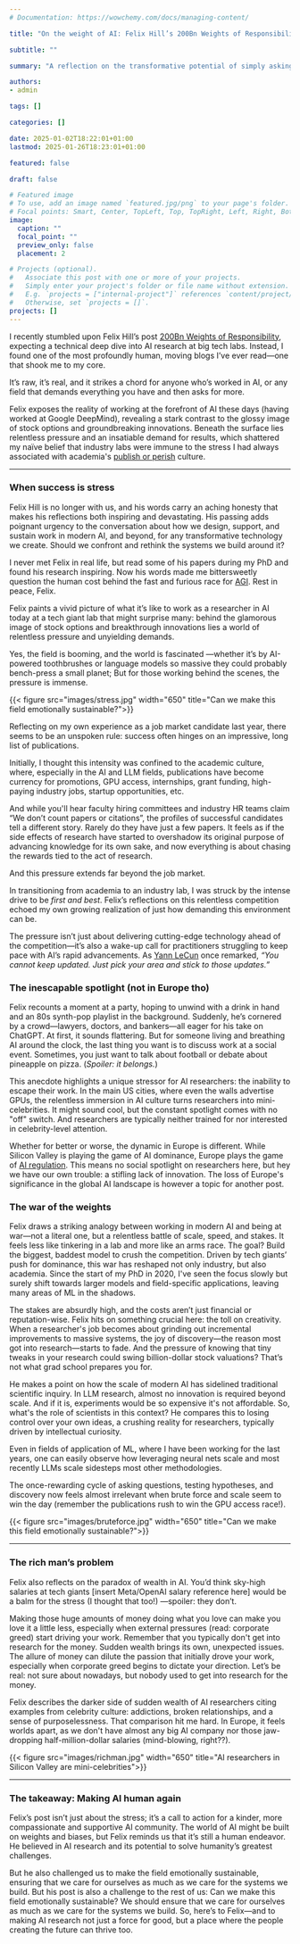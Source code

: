 ```yaml
---
# Documentation: https://wowchemy.com/docs/managing-content/

title: "On the weight of AI: Felix Hill’s 200Bn Weights of Responsibility"

subtitle: ""

summary: "A reflection on the transformative potential of simply asking for what you want or need, and how taking the initiative can lead to surprising opportunities and benefits. While asking doesn't guarantee success, it opens doors and creates opportunities for growth."

authors: 
- admin

tags: []

categories: []

date: 2025-01-02T18:22:01+01:00
lastmod: 2025-01-26T18:23:01+01:00

featured: false

draft: false

# Featured image
# To use, add an image named `featured.jpg/png` to your page's folder.
# Focal points: Smart, Center, TopLeft, Top, TopRight, Left, Right, BottomLeft, Bottom, BottomRight.
image:
  caption: ""
  focal_point: ""
  preview_only: false
  placement: 2

# Projects (optional).
#   Associate this post with one or more of your projects.
#   Simply enter your project's folder or file name without extension.
#   E.g. `projects = ["internal-project"]` references `content/project/deep-learning/index.md`.
#   Otherwise, set `projects = []`.
projects: []
---
```

I recently stumbled upon Felix Hill’s post [200Bn Weights of Responsibility](https://docs.google.com/document/d/1aEdTE-B6CSPPeUWYD-IgNVQVZM25f7MF-u9qn5KJJvo/mobilebasic), expecting a technical deep dive into AI research at big tech labs. 
Instead, I found one of the most profoundly human, moving blogs I’ve ever read—one that shook me to my core. 

It’s raw, it’s real, and it strikes a chord for anyone who’s worked in AI, or any field that demands everything you have and then asks for more.

Felix exposes the reality of working at the forefront of AI these days (having worked at Google DeepMind), revealing a stark contrast to the glossy image of stock options and groundbreaking innovations. 
Beneath the surface lies relentless pressure and an insatiable demand for results, which shattered my naïve belief
that industry labs were immune to the stress I had always associated with academia's [publish or perish](https://pmc.ncbi.nlm.nih.gov/articles/PMC2439458/) culture.

---
### When success is stress

Felix Hill is no longer with us, and his words carry an aching honesty that makes his reflections both inspiring and devastating.
His passing adds poignant urgency to the conversation about how we design, support, and sustain work in modern AI, and beyond, for any transformative technology we create. 
Should we confront and rethink the systems we build around it?

I never met Felix in real life, but read some of his papers during my PhD and found his research inspiring. Now his words made me bittersweetly question the human cost behind the fast and furious race for [AGI](https://cis.temple.edu/~pwang/Publication/AGI_Aspects.pdf).
Rest in peace, Felix.

Felix paints a vivid picture of what it’s like to work as a researcher in AI today at a tech giant lab that might surprise many: behind the glamorous image of stock options and breakthrough innovations lies a world of relentless pressure and unyielding demands.

Yes, the field is booming, and the world is fascinated —whether it’s by AI-powered toothbrushes or language models so massive they could probably bench-press a small planet; 
But for those working behind the scenes, the pressure is immense.

{{< figure src="images/stress.jpg" width="650" title="Can we make this field emotionally sustainable?">}}

Reflecting on my own experience as a job market candidate last year, there seems to be an unspoken rule: success often hinges on an impressive, long list of publications.

Initially, I thought this intensity was confined to the academic culture, where, especially in the AI and LLM fields, publications have become currency for promotions, GPU access, internships, grant funding, high-paying industry jobs, startup opportunities, etc.

And while you'll hear faculty hiring committees and industry HR teams claim “We don’t count papers or citations”, the profiles of successful candidates tell a different story. 
Rarely do they have just a few papers. It feels as if the side effects of research have started to overshadow its original purpose of advancing knowledge for its own sake, and now everything is about chasing the rewards tied to the act of research.

And this pressure extends far beyond the job market.

In transitioning from academia to an industry lab, I was struck by the intense drive to be *first and best*. 
Felix’s reflections on this relentless competition echoed my own growing realization of just how demanding this environment can be.

The pressure isn’t just about delivering cutting-edge technology ahead of the competition—it’s also a wake-up call for practitioners struggling to keep pace with AI’s rapid advancements. 
As [Yann LeCun](https://yann.lecun.com/) once remarked, *“You cannot keep updated. Just pick your area and stick to those updates.”*



### The inescapable spotlight (not in Europe tho)
Felix recounts a moment at a party, hoping to unwind with a drink in hand and an 80s synth-pop playlist in the background. 
Suddenly, he’s cornered by a crowd—lawyers, doctors, and bankers—all eager for his take on ChatGPT. 
At first, it sounds flattering. But for someone living and breathing AI around the clock, the last thing you want is to discuss work at a social event. 
Sometimes, you just want to talk about football or debate about pineapple on pizza. (*Spoiler: it belongs.*)

This anecdote highlights a unique stressor for AI researchers: the inability to escape their work. 
In the main US cities, where even the walls advertise GPUs, the relentless immersion in AI culture turns researchers into mini-celebrities. 
It might sound cool, but the constant spotlight comes with no "off" switch. And researchers are typically neither trained for nor interested in celebrity-level attention.

Whether for better or worse, the dynamic in Europe is different. 
While Silicon Valley is playing the game of AI dominance, Europe plays the game of [AI regulation](https://www.whitecase.com/insight-our-thinking/ai-watch-global-regulatory-tracker-spain). 
This means no social spotlight on researchers here, but hey we have our own trouble: a stifling lack of innovation. The loss of Europe's significance in the
global AI landscape is however a topic for another post.



### The war of the weights

Felix draws a striking analogy between working in modern AI and being at war—not a literal one, but a relentless battle of scale, speed, and stakes. 
It feels less like tinkering in a lab and more like an arms race. The goal? Build the biggest, baddest model to crush the competition. 
Driven by tech giants’ push for dominance, this war has reshaped not only industry, but also academia. 
Since the start of my PhD in 2020, I've seen the focus slowly but surely shift towards larger models and field-specific applications, leaving many areas of ML in the shadows.

The stakes are absurdly high, and the costs aren’t just financial or reputation-wise. Felix hits on something crucial here: the toll on creativity. 
When a researcher's job becomes about grinding out incremental improvements to massive systems, the joy of discovery—the reason most got into research—starts to fade. 
And the pressure of knowing that tiny tweaks in your research could swing billion-dollar stock valuations? That’s not what grad school prepares you for.

He makes a point on how the scale of modern AI has sidelined traditional scientific inquiry. 
In LLM research, almost no innovation is required beyond scale. And if it is, experiments would be so expensive it's not affordable. 
So, what's the role of scientists in this context?
He compares this to losing control over your own ideas, a crushing reality for researchers, typically driven by intellectual curiosity.

Even in fields of application of ML, where I have been working for the last years, one can easily observe how leveraging neural nets scale and most recently LLMs scale sidesteps most other methodologies.

The once-rewarding cycle of asking questions, testing hypotheses, and discovery now feels almost irrelevant when brute force and scale seem to win the day (remember the publications rush to win the GPU access race!).

{{< figure src="images/bruteforce.jpg" width="650" title="Can we make this field emotionally sustainable?">}}


---

### The rich man’s problem

Felix also reflects on the paradox of wealth in AI. You’d think sky-high salaries at tech giants [insert Meta/OpenAI salary reference here] would be a balm for the stress (I thought that too!) —spoiler: they don’t.

Making those huge amounts of money doing what you love can make you love it a little less, especially when external pressures (read: corporate greed) start driving your work. Remember that you typically don't get into research for the money.
Sudden wealth brings its own, unexpected issues. The allure of money can dilute the passion that initially drove your work, especially when corporate greed begins to dictate your direction. 
Let’s be real: not sure about nowadays, but nobody used to get into research for the money.

Felix describes the darker side of sudden wealth of AI researchers citing examples from celebrity culture: addictions, broken relationships, and a sense of purposelessness. 
That comparison hit me hard. In Europe, it feels worlds apart, as we don't have almost any big AI company nor those jaw-dropping half-million-dollar salaries (mind-blowing, right??).

{{< figure src="images/richman.jpg" width="650" title="AI researchers in Silicon Valley are mini-celebrities">}}

---


### The takeaway: Making AI human again

Felix’s post isn’t just about the stress; it’s a call to action for a kinder, more compassionate and supportive AI community. 
The world of AI might be built on weights and biases, but Felix reminds us that it’s still a human endeavor.
He believed in AI research and its potential to solve humanity’s greatest challenges. 

But he also challenged us to make the field emotionally sustainable, ensuring that we care for ourselves as much as we care for the systems we build.
But his post is also a challenge to the rest of us: Can we make this field emotionally sustainable? We should ensure that we care for ourselves as much as we care for the systems we build.
So, here’s to Felix—and to making AI research not just a force for good, but a place where the people creating the future can thrive too.



